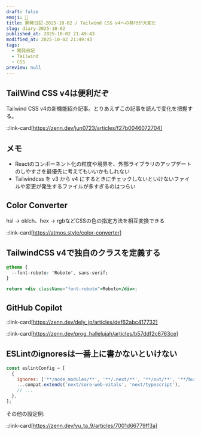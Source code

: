 ```yaml
---
draft: false
emoji: 🚛
title: 開発日記-2025-10-02 / Tailwind CSS v4への移行が大変だ
slug: diary-2025-10-02
published_at: 2025-10-02 21:49:43
modified_at: 2025-10-02 21:49:43
tags:
  - 開発日記
  - Tailwind
  - CSS
preview: null
---
```


## TailWind CSS v4は便利だぞ

Tailwind CSS v4の新機能紹介記事。とりあえずこの記事を読んで変化を把握する。

::link-card[https://zenn.dev/jun0723/articles/f27b0046072704]

## メモ

- Reactのコンポーネント化の粒度や境界を、外部ライブラリのアップデートのしやすさを最優先に考えてもいいかもしれない
- Tailwindcss を v3 から v4 にするときにチェックしないといけないファイルや変更が発生するファイルが多すぎるのはつらい

## Color Converter

hsl → oklch、hex → rgbなどCSSの色の指定方法を相互変換できる

::link-card[https://atmos.style/color-converter]

## TailwindCSS v4で独自のクラスを定義する

```css
@theme {
  --font-roboto: 'Roboto', sans-serif;
}
```

```jsx
return <div className="font-roboto">Roboto</div>;
```

## GitHub Copilot

::link-card[https://zenn.dev/dely_jp/articles/def62abc417732]

::link-card[https://zenn.dev/prog_hallelujah/articles/b57ddf2c6763ce]

## ESLintのignoresは一番上に書かないといけない

```js
const eslintConfig = [
  {
    ignores: ['**/node_modules/**', '**/.next/**', '**/out/**', '**/build/**', '**/next-env.d.ts'],
    ...compat.extends('next/core-web-vitals', 'next/typescript'),
    // ...
  },
];
```

その他の設定例:

::link-card[https://zenn.dev/yu_ta_9/articles/7001d66779ff3a]
